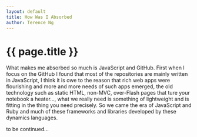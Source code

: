 ```yaml
---
layout: default
title: How Was I Absorbed
author: Terence Ng
---
```


{{ page.title }}
=================

What makes me absorbed so much is JavaScript and GitHub. First when I focus on the GitHub I found that
most of the repositories are mainly written in JavaScript, I think it is owe to the reason that rich
web apps were flourishing and more and more needs of such apps emerged, the old technology such as static
HTML, non-MVC, over-Flash pages that ture your notebook a heater..., what we really need is something of 
lightweight and is fitting in the thing you need precisely. So we came the era of JavaScript and Ruby and
much of these frameworks and libraries developed by these dynamics languages.

to be continued...
